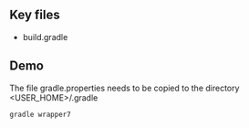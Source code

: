 ## Key files

- build.gradle

## Demo

The file gradle.properties needs to be copied to the directory <USER_HOME>/.gradle

```bash
gradle wrapper7

```
